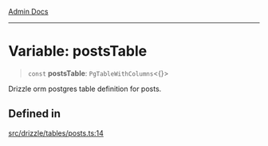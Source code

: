 [Admin Docs](/)

***

# Variable: postsTable

> `const` **postsTable**: `PgTableWithColumns`\<\{\}\>

Drizzle orm postgres table definition for posts.

## Defined in

[src/drizzle/tables/posts.ts:14](https://github.com/NishantSinghhhhh/talawa-api/blob/ff0f1d6ae21d3428519b64e42fe3bfdff573cb6e/src/drizzle/tables/posts.ts#L14)
